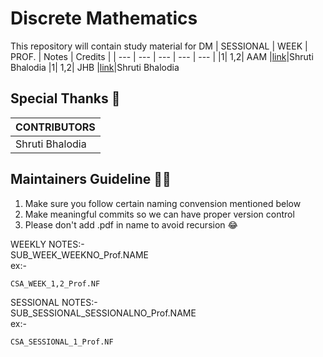 # Discrete Mathematics

This repository will contain study material for DM
| SESSIONAL | WEEK | PROF. | Notes | Credits |
| --- | --- | --- | --- | --- |
|1| 1,2| AAM |[link](./DM_WEEK_1,2_Prof.AAM.pdf)|Shruti Bhalodia
|1| 1,2| JHB |[link](./DM_WEEK_1,2_Prof.JHB.pdf)|Shruti Bhalodia



## Special Thanks 🙏
| CONTRIBUTORS |
| --- |
| Shruti Bhalodia |




## Maintainers Guideline 👨‍💻
1. Make sure you follow certain naming convension mentioned below
2. Make meaningful commits so we can have proper version control
3. Please don't add  .pdf  in name to avoid recursion 😂

WEEKLY NOTES:-<br>
SUB_WEEK_WEEKNO_Prof.NAME
<br>ex:-
```
CSA_WEEK_1,2_Prof.NF
```

SESSIONAL NOTES:-<br>
SUB_SESSIONAL_SESSIONALNO_Prof.NAME
<br>ex:-

```
CSA_SESSIONAL_1_Prof.NF
```
